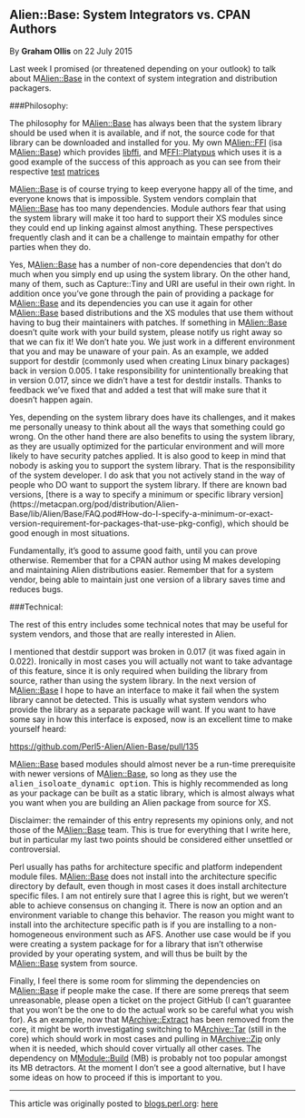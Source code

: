 ## Alien::Base: System Integrators vs. CPAN Authors

By <b>Graham Ollis</b> on 22 July 2015

Last week I promised (or threatened depending on your outlook) to talk
about M<Alien::Base> in the context of system integration and
distribution packagers.

###Philosophy:

The philosophy for M<Alien::Base> has always been that the system
library should be used when it is available, and if not, the source code
for that library can be downloaded and installed for you.  My own
M<Alien::FFI> (isa M<Alien::Base>) which provides
[libffi](https://sourceware.org/libffi/), and M<FFI::Platypus> which
uses it is a good example of the success of this approach as you can see
from their respective
[test](http://matrix.cpantesters.org/?dist=Alien-FFI+0.12)
[matrices](http://matrix.cpantesters.org/?dist=FFI-Platypus+0.3)

M<Alien::Base> is of course trying to keep everyone happy all of the
time, and everyone knows that is impossible.  System vendors complain
that M<Alien::Base> has too many dependencies.  Module authors fear that
using the system library will make it too hard to support their XS
modules since they could end up linking against almost anything.  These
perspectives frequently clash and it can be a challenge to maintain
empathy for other parties when they do.</p>

Yes, M<Alien::Base> has a number of non-core dependencies that don’t do
much when you simply end up using the system library.  On the other
hand, many of them, such as Capture::Tiny and URI are useful in their
own right.  In addition once you’ve gone through the pain of providing a
package for M<Alien::Base> and its
dependencies you can use it again for other M<Alien::Base> based
distributions and the XS modules that use them without having to bug
their maintainers with patches.  If something in M<Alien::Base> doesn’t
quite work with your build system, please notify us right away so that
we can fix it!  We don’t hate you.  We just work in a different
environment that you and may be unaware of your pain.  As an example, we
added support for destdir (commonly used when creating Linux binary
packages) back in version 0.005.  I take responsibility for
unintentionally breaking that in version 0.017, since we didn’t have a
test for destdir installs.  Thanks to feedback we’ve fixed that and
added a test that will make sure that it doesn’t happen again.</p>

<p>Yes, depending on the system library does have its challenges, and it
makes me personally uneasy to think about all the ways that something
could go wrong.  On the other hand there are also benefits to using the
system library, as they are usually optimized for the particular
environment and will more likely to have security patches applied.  It
is also good to keep in mind that nobody is asking you to support the
system library.  That is the responsibility of the system developer.  I
do ask that you not actively stand in the way of people who DO want to
support the system library.  If there are known bad versions,
[there is a way to specify a minimum or specific library version](https://metacpan.org/pod/distribution/Alien-Base/lib/Alien/Base/FAQ.pod#How-do-I-specify-a-minimum-or-exact-version-requirement-for-packages-that-use-pkg-config),
which should be good enough in most situations.

<p>Fundamentally, it’s good to assume good faith, until you can prove
otherwise.  Remember that for a CPAN author using M<Alien::Base> makes
developing and maintaining Alien distributions easier.  Remember that
for a system vendor, being able to maintain just one version of a
library saves time and reduces bugs.</p>

###Technical:

The rest of this entry includes some technical notes that may be useful
for system vendors, and those that are really interested in Alien.

I mentioned that destdir support was broken in 0.017 (it was fixed again
in 0.022).  Ironically in most cases you will actually not want to take
advantage of this feature, since it is only required when building the
library from source, rather than using the system library.  In the next
version of M<Alien::Base> I hope to have an interface to make it fail
when the system library cannot be detected.  This is usually what system
vendors who provide the library as a separate package will want.  If you
want to have some say in how this interface is exposed, now is an
excellent time to make yourself heard:

<a href="https://github.com/Perl5-Alien/Alien-Base/pull/135">https://github.com/Perl5-Alien/Alien-Base/pull/135</a>

M<Alien::Base> based modules should almost never be a run-time
prerequisite with newer versions of M<Alien::Base>, so long as they use
the <tt>alien_isoloate_dynamic option</tt>.  This is highly recommended
as long as your package can be built as a static library, which is
almost always what you want when you are building an Alien package from
source for XS.

Disclaimer: the remainder of this entry represents my opinions only, and
not those of the M<Alien::Base> team.  This is true for everything that
I write here, but in particular my last two points should be considered
either unsettled or controversial.

Perl usually has paths for architecture specific and platform
independent module files. M<Alien::Base> does not install into the
architecture specific directory by default, even though in most cases it
does install architecture specific files.  I am not entirely sure that I
agree this is right, but we weren’t able to achieve consensus on
changing it.  There is now an option and an environment variable to
change this behavior. The reason you might want to install into the
architecture specific path is if you are installing to a non-homogeneous
environment such as AFS.  Another use case would be if you were creating
a system package for for a library that isn’t otherwise provided by your
operating system, and will thus be built by the M<Alien::Base> system
from source.

Finally, I feel there is some room for slimming the dependencies on
M<Alien::Base> if people make the case.  If there are some prereqs that
seem unreasonable, please open a ticket on the project GitHub (I can’t
guarantee that you won’t be the one to do the actual work so be careful
what you wish for).  As an example, now that M<Archive::Extract> has
been removed from the core, it might be worth investigating switching to
M<Archive::Tar> (still in the core) which should work in most cases and
pulling in M<Archive::Zip> only when it is needed, which should cover
virtually all other cases.  The dependency on M<Module::Build> (MB) is
probably not too popular amongst its MB detractors.  At the moment I
don’t see a good alternative, but I have some ideas on how to proceed if
this is important to you.

---

This article was originally posted to [blogs.perl.org](https://blogs.perl.org):
[here](http://blogs.perl.org/users/graham_ollis/2015/07/making-alienbase-more-reliable.html)

